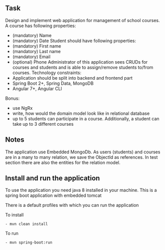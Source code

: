 
## Task ##

Design and implement web application for management of school courses. A course has following properties:
- (mandatory) Name
- (mandatory) Date
Student should have following properties:
- (mandatory) First name
- (mandatory) Last name
- (mandatory) Email
- (optional) Phone
Administrator of this application sees CRUDs for courses and students and is able to assign/remove students to/from courses.
Technology constraints:
- Application should be split into backend and frontend part
- Spring Boot 2+, Spring Data, MongoDB
- Angular 7+, Angular CLI

Bonus:
- use NgRx
- write, how would the domain model look like in relational database
- up to 5 students can participate in a course. Additionally, a student can take up to 3 different courses

## Notes ##

The application use Embedded MongoDb. As users (students) and courses are in a many to many relation, we save the ObjectId as references.
In test section there are also the entities for the relation model.


## Install and run the application
To use the application you need java 8 installed in your machine. This is a spring boot application with embedded tomcat

There is a default profiles with which you can run the application

To install 

	- mvn clean install

To run  

	- mvn spring-boot:run
